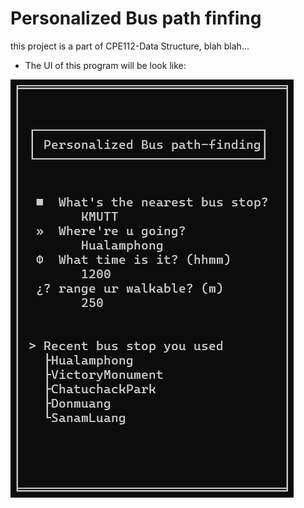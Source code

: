 # Personalized Bus path finfing

this project is a part of CPE112-Data Structure, blah blah...

- The UI of this program will be look like:

![Alt text](src/img/ui.png)
